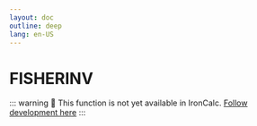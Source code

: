 ```yaml
---
layout: doc
outline: deep
lang: en-US
---
```


# FISHERINV

::: warning
🚧 This function is not yet available in IronCalc.
[Follow development here](https://github.com/ironcalc/IronCalc/labels/Functions)
:::